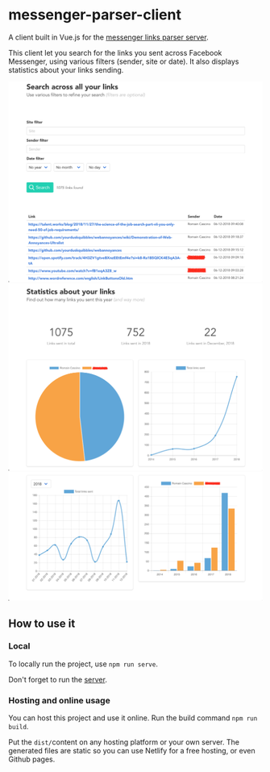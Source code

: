 # messenger-parser-client

A client built in Vue.js for the [messenger links parser server](https://github.com/RomainCscn/messenger-links-parser).

This client let you search for the links you sent across Facebook Messenger, using various filters (sender, site or date). It also displays statistics about your links sending.

<img src="screenshots/home_links.png">
<img src="screenshots/stats.png">
<img src="screenshots/stats2.png">

## How to use it

### Local

To locally run the project, use `npm run serve`.

Don't forget to run the [server](https://github.com/RomainCscn/messenger-links-parser#server).

### Hosting and online usage

You can host this project and use it online. Run the build command `npm run build`.

Put the `dist/`content on any hosting platform or your own server. The generated files are static so you can use Netlify for a free hosting, or even Github pages.

